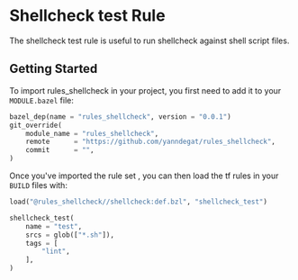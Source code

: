# Shellcheck test Rule

The shellcheck test rule is useful to run shellcheck against shell script files.

## Getting Started

To import rules_shellcheck in your project, you first need to add it to your `MODULE.bazel` file:

```python
bazel_dep(name = "rules_shellcheck", version = "0.0.1")
git_override(
    module_name = "rules_shellcheck",
    remote      = "https://github.com/yanndegat/rules_shellcheck",
    commit      = "",
)
```

Once you've imported the rule set , you can then load the tf rules in your `BUILD` files with:

```python
load("@rules_shellcheck//shellcheck:def.bzl", "shellcheck_test")

shellcheck_test(
    name = "test",
    srcs = glob(["*.sh"]),
    tags = [
        "lint",
    ],
)
```
